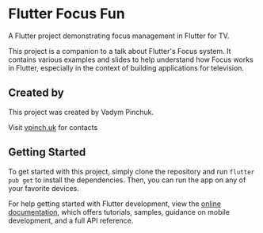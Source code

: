 # Flutter Focus Fun

A Flutter project demonstrating focus management in Flutter for TV.

This project is a companion to a talk about Flutter's Focus system. It contains various examples and slides to help understand how Focus works in Flutter, especially in the context of building applications for television.

## Created by

This project was created by Vadym Pinchuk.

Visit [vpinch.uk](https://vpinch.uk) for contacts

## Getting Started

To get started with this project, simply clone the repository and run `flutter pub get` to install the dependencies. Then, you can run the app on any of your favorite devices.

For help getting started with Flutter development, view the
[online documentation](https://docs.flutter.dev/), which offers tutorials,
samples, guidance on mobile development, and a full API reference.

